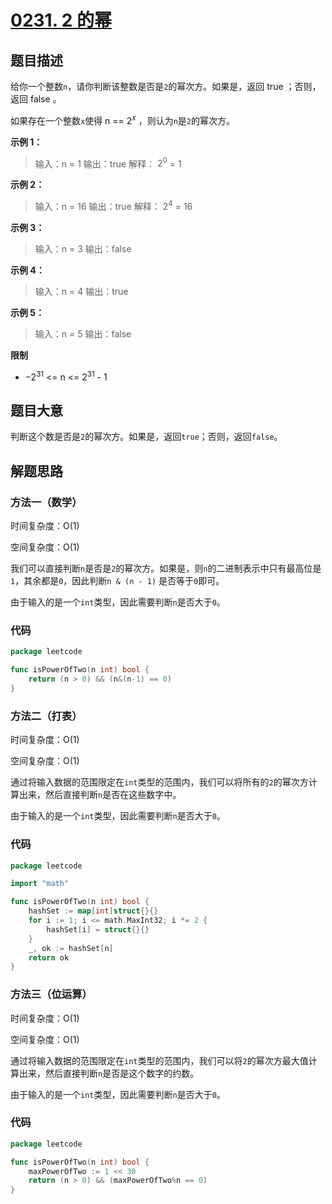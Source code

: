 # [0231. 2 的幂](https://leetcode.cn/problems/power-of-two/)

## 题目描述

给你一个整数`n`，请你判断该整数是否是`2`的幂次方。如果是，返回 true ；否则，返回 false 。

如果存在一个整数`x`使得 n == $2^x$ ，则认为`n`是`2`的幂次方。

**示例 1：**

> 输入：n = 1
> 输出：true
> 解释： $2^0$ = 1

**示例 2：**

> 输入：n = 16
> 输出：true
> 解释： $2^4$ = 16

**示例 3：**

> 输入：n = 3
> 输出：false


**示例 4：**

> 输入：n = 4
> 输出：true


**示例 5：**

> 输入：n = 5
> 输出：false

**限制**

* $-2^{31}$ <= n <= $2^{31}$ - 1

## 题目大意

判断这个数是否是`2`的幂次方。如果是，返回`true`；否则，返回`false`。

## 解题思路

### 方法一（数学）

时间复杂度：O(1)

空间复杂度：O(1)

我们可以直接判断`n`是否是`2`的幂次方。如果是，则`n`的二进制表示中只有最高位是`1`，其余都是`0`，因此判断`n & (n - 1)`
是否等于`0`即可。

由于输入的是一个`int`类型，因此需要判断`n`是否大于`0`。

### 代码

```go
package leetcode

func isPowerOfTwo(n int) bool {
	return (n > 0) && (n&(n-1) == 0)
}
```

### 方法二（打表）

时间复杂度：O(1)

空间复杂度：O(1)

通过将输入数据的范围限定在`int`类型的范围内，我们可以将所有的`2`的幂次方计算出来，然后直接判断`n`是否在这些数字中。

由于输入的是一个`int`类型，因此需要判断`n`是否大于`0`。

### 代码

```go
package leetcode

import "math"

func isPowerOfTwo(n int) bool {
	hashSet := map[int]struct{}{}
	for i := 1; i <= math.MaxInt32; i *= 2 {
		hashSet[i] = struct{}{}
	}
	_, ok := hashSet[n]
	return ok
}
```

### 方法三（位运算）

时间复杂度：O(1)

空间复杂度：O(1)

通过将输入数据的范围限定在`int`类型的范围内，我们可以将`2`的幂次方最大值计算出来，然后直接判断`n`是否是这个数字的约数。

由于输入的是一个`int`类型，因此需要判断`n`是否大于`0`。

### 代码

```go
package leetcode

func isPowerOfTwo(n int) bool {
	maxPowerOfTwo := 1 << 30
	return (n > 0) && (maxPowerOfTwo%n == 0)
}
```
